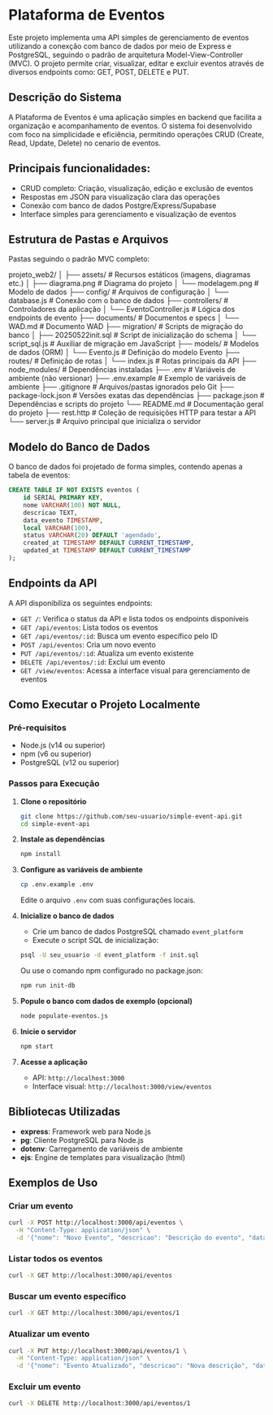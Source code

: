 # Plataforma de Eventos

Este projeto implementa uma API simples de gerenciamento de eventos utilizando a conexção com banco de dados por meio de  Express e PostgreSQL, seguindo o padrão de arquitetura  Model-View-Controller (MVC). O projeto permite criar, visualizar, editar e excluir eventos através de diversos endpoints como: GET, POST, DELETE e PUT.

## Descrição do Sistema

A Plataforma de Eventos é uma aplicação simples en backend que facilita a organização e acompanhamento de eventos. O sistema foi desenvolvido com foco na simplicidade e eficiência, permitindo operações CRUD (Create, Read, Update, Delete) no cenario de eventos.

## Principais funcionalidades:
- CRUD completo: Criação, visualização, edição e exclusão de eventos 
- Respostas em JSON para visualização clara das operações
- Conexão com banco de dados Postgre/Express/Supabase
- Interface simples para gerenciamento  e visualização de eventos

## Estrutura de Pastas e Arquivos

Pastas seguindo o padrão MVC completo:


projeto_web2/
│
├── assets/                # Recursos estáticos (imagens, diagramas etc.)
│   ├── diagrama.png       # Diagrama do projeto
│   └── modelagem.png      # Modelo de dados
├── config/                # Arquivos de configuração
│   └── database.js        # Conexão com o banco de dados
├── controllers/           # Controladores da aplicação
│   └── EventoController.js # Lógica dos endpoints de evento
├── documents/             # Documentos e specs
│   └── WAD.md             # Documento WAD
├── migration/             # Scripts de migração do banco
│   ├── 20250522init.sql   # Script de inicialização do schema
│   └── script_sql.js      # Auxiliar de migração em JavaScript
├── models/                # Modelos de dados (ORM)
│   └── Evento.js          # Definição do modelo Evento
├── routes/                # Definição de rotas
│   └── index.js           # Rotas principais da API
├── node_modules/          # Dependências instaladas
├── .env                   # Variáveis de ambiente (não versionar)
├── .env.example           # Exemplo de variáveis de ambiente
├── .gitignore             # Arquivos/pastas ignorados pelo Git
├── package-lock.json      # Versões exatas das dependências
├── package.json           # Dependências e scripts do projeto
└── README.md              # Documentação geral do projeto
├── rest.http             # Coleção de requisições HTTP para testar a API
└── server.js              # Arquivo principal que inicializa o servidor

## Modelo do Banco de Dados

O banco de dados foi projetado de forma simples, contendo apenas a tabela de eventos:

```sql
CREATE TABLE IF NOT EXISTS eventos (
    id SERIAL PRIMARY KEY,
    nome VARCHAR(100) NOT NULL,
    descricao TEXT,
    data_evento TIMESTAMP,
    local VARCHAR(100),
    status VARCHAR(20) DEFAULT 'agendado',
    created_at TIMESTAMP DEFAULT CURRENT_TIMESTAMP,
    updated_at TIMESTAMP DEFAULT CURRENT_TIMESTAMP
);
```

## Endpoints da API

A API disponibiliza os seguintes endpoints:

- `GET /`: Verifica o status da API e lista todos os endpoints disponíveis
- `GET /api/eventos`: Lista todos os eventos
- `GET /api/eventos/:id`: Busca um evento específico pelo ID
- `POST /api/eventos`: Cria um novo evento
- `PUT /api/eventos/:id`: Atualiza um evento existente
- `DELETE /api/eventos/:id`: Exclui um evento
- `GET /view/eventos`: Acessa a interface visual para gerenciamento de eventos

## Como Executar o Projeto Localmente

### Pré-requisitos
- Node.js (v14 ou superior)
- npm (v6 ou superior)
- PostgreSQL (v12 ou superior)

### Passos para Execução

1. **Clone o repositório**
   ```bash
   git clone https://github.com/seu-usuario/simple-event-api.git
   cd simple-event-api
   ```

2. **Instale as dependências**
   ```bash
   npm install
   ```

3. **Configure as variáveis de ambiente**
   ```bash
   cp .env.example .env
   ```
   Edite o arquivo `.env` com suas configurações locais.

4. **Inicialize o banco de dados**
   - Crie um banco de dados PostgreSQL chamado `event_platform`
   - Execute o script SQL de inicialização:
   ```bash
   psql -U seu_usuario -d event_platform -f init.sql
   ```
   Ou use o comando npm configurado no package.json:
   ```bash
   npm run init-db
   ```

5. **Popule o banco com dados de exemplo (opcional)**
   ```bash
   node populate-eventos.js
   ```

6. **Inicie o servidor**
   ```bash
   npm start
   ```

7. **Acesse a aplicação**
   - API: `http://localhost:3000`
   - Interface visual: `http://localhost:3000/view/eventos`

## Bibliotecas Utilizadas

- **express**: Framework web para Node.js
- **pg**: Cliente PostgreSQL para Node.js
- **dotenv**: Carregamento de variáveis de ambiente
- **ejs**: Engine de templates para visualização (html)

## Exemplos de Uso

### Criar um evento
```bash
curl -X POST http://localhost:3000/api/eventos \
  -H "Content-Type: application/json" \
  -d '{"nome": "Novo Evento", "descricao": "Descrição do evento", "data_evento": "2025-06-15T09:00:00", "local": "Centro de Convenções", "status": "agendado"}'
```

### Listar todos os eventos
```bash
curl -X GET http://localhost:3000/api/eventos
```

### Buscar um evento específico
```bash
curl -X GET http://localhost:3000/api/eventos/1
```

### Atualizar um evento
```bash
curl -X PUT http://localhost:3000/api/eventos/1 \
  -H "Content-Type: application/json" \
  -d '{"nome": "Evento Atualizado", "descricao": "Nova descrição", "data_evento": "2025-06-16T10:00:00", "local": "Novo Local", "status": "em andamento"}'
```

### Excluir um evento
```bash
curl -X DELETE http://localhost:3000/api/eventos/1
```
